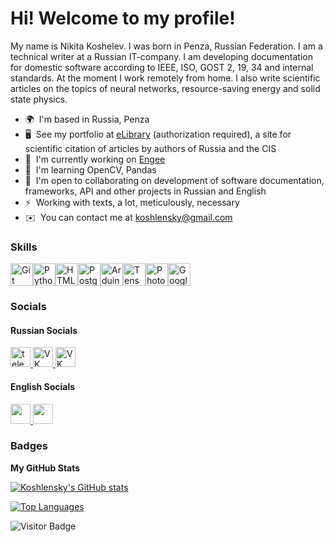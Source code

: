 Hi! Welcome to my profile!
=======================================================================================================================================

My name is Nikita Koshelev. I was born in Penza, Russian Federation. I am a technical writer at a Russian IT-company. I am developing documentation for domestic software according to IEEE, ISO, GOST 2, 19, 34 and internal standards. At the moment I work remotely from home. I also write scientific articles on the topics of neural networks, resource-saving energy and solid state physics.

* 🌍  I'm based in Russia, Penza
* 🖥️  See my portfolio at [eLibrary](http://www.elibrary.ru/author_profile.asp?id=1103709) (authorization required), a site for scientific citation of articles by authors of Russia and the CIS
* 🚀  I'm currently working on [Engee](http://start.engee.com/)
* 🧠  I'm learning OpenCV, Pandas 
* 🤝  I'm open to collaborating on development of software documentation, frameworks, API and other projects in Russian and English
* ⚡  Working with texts, a lot, meticulously, necessary
* ✉️  You can contact me at [koshlensky@gmail.com](mailto:koshlensky@gmail.com)

### Skills
<p align="left"> 
<a href="https://git-scm.com/" target="_blank" rel="noreferrer"><img src="https://raw.githubusercontent.com/danielcranney/readme-generator/main/public/icons/skills/git-colored.svg" width="36" height="36" alt="Git" /></a><a href="https://www.python.org/" target="_blank" rel="noreferrer"><img src="https://raw.githubusercontent.com/danielcranney/readme-generator/main/public/icons/skills/python-colored.svg" width="36" height="36" alt="Python" /></a><a href="https://developer.mozilla.org/en-US/docs/Glossary/HTML5" target="_blank" rel="noreferrer"><img src="https://raw.githubusercontent.com/danielcranney/readme-generator/main/public/icons/skills/html5-colored.svg" width="36" height="36" alt="HTML5" /></a><a href="https://www.postgresql.org/" target="_blank" rel="noreferrer"><img src="https://raw.githubusercontent.com/danielcranney/readme-generator/main/public/icons/skills/postgresql-colored.svg" width="36" height="36" alt="PostgreSQL" /></a><a href="https://store.arduino.cc/?gclid=Cj0KCQjw2eilBhCCARIsAG0Pf8uueBifykWcsSS4LPESeGQfxGVKJYnzV7bz471XfknQJy_1VINVWM8aAkLtEALw_wcB" target="_blank" rel="noreferrer"><img src="https://raw.githubusercontent.com/danielcranney/readme-generator/main/public/icons/skills/arduino-colored.svg" width="36" height="36" alt="Arduino" /></a><a href="https://www.tensorflow.org/" target="_blank" rel="noreferrer"><img src="https://raw.githubusercontent.com/danielcranney/readme-generator/main/public/icons/skills/tensorflow-colored.svg" width="36" height="36" alt="TensorFlow" /></a><a href="https://www.adobe.com/uk/products/photoshop.html" target="_blank" rel="noreferrer"><img src="https://raw.githubusercontent.com/danielcranney/readme-generator/main/public/icons/skills/photoshop-colored.svg" width="36" height="36" alt="Photoshop" /></a><a href="https://cloud.google.com/" target="_blank" rel="noreferrer"><img src="https://raw.githubusercontent.com/danielcranney/readme-generator/main/public/icons/skills/googlecloud-colored.svg" width="36" height="36" alt="Google Cloud" /></a>
</p>
 

### Socials

#### Russian Socials
<p align="left"> <a href="https://t.me/Koshlensky" target="_blank"> <img src="https://cdn-icons-png.flaticon.com/512/2111/2111646.png" width="32" height="32" alt="telegram group" /><a href="https://vk.com/koshlensky" target="_blank"> <img src="https://cdn-icons-png.flaticon.com/512/145/145813.png" width="32" height="32" alt="VK Badge"/> </a> 
<a href="https://discord.com/users/koshlensky" target="_blank"> <img src="https://raw.githubusercontent.com/danielcranney/readme-generator/main/public/icons/socials/discord.svg" width="32" height="32" alt="VK Badge"/> </a>
      
#### English Socials
<p align="left"> </picture> </a> <a href="https://www.github.com/Koshlensky" target="_blank" rel="noreferrer"> <picture> <source media="(prefers-color-scheme: dark)" srcset="https://raw.githubusercontent.com/danielcranney/readme-generator/main/public/icons/socials/github-dark.svg" /> <source media="(prefers-color-scheme: light)" srcset="https://raw.githubusercontent.com/danielcranney/readme-generator/main/public/icons/socials/github.svg" /> <img src="https://raw.githubusercontent.com/danielcranney/readme-generator/main/public/icons/socials/github.svg" width="32" height="32" /> </picture> </a> <a href="https://www.linkedin.com/in/nikita-koshelev-533817291/" target="_blank" rel="noreferrer"> <picture> <source media="(prefers-color-scheme: dark)" srcset="https://raw.githubusercontent.com/danielcranney/readme-generator/main/public/icons/socials/linkedin-dark.svg" /> <source media="(prefers-color-scheme: light)" srcset="https://raw.githubusercontent.com/danielcranney/readme-generator/main/public/icons/socials/linkedin.svg" /> <img src="https://raw.githubusercontent.com/danielcranney/readme-generator/main/public/icons/socials/linkedin.svg" width="32" height="32" /> </picture> </a></p>

### Badges
<b>My GitHub Stats</b>

<a href="http://www.github.com/Koshlensky"><img src="https://github-readme-stats.vercel.app/api?username=Koshlensky&show_icons=true&hide=&count_private=true&title_color=0891b2&text_color=ffffff&icon_color=ef4444&bg_color=171717&hide_border=true&show_icons=true" alt="Koshlensky's GitHub stats" /></a>

<a href="https://github.com/Koshlensky" align="left"><img src="https://github-readme-stats.vercel.app/api/top-langs/?username=Koshlensky&langs_count=10&title_color=0891b2&text_color=ffffff&icon_color=ef4444&bg_color=171717&hide_border=true&locale=en&custom_title=Top%20%Languages" alt="Top Languages" /></a>

![Visitor Badge](https://visitor-badge.laobi.icu/badge?page_id=koshlensky)
